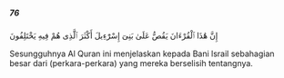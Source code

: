 ##### 76

<span class="ayah">إِنَّ هَٰذَا ٱلْقُرْءَانَ يَقُصُّ عَلَىٰ بَنِىٓ إِسْرَٰٓءِيلَ أَكْثَرَ ٱلَّذِى هُمْ فِيهِ يَخْتَلِفُونَ</span>

<span class="ayah_translation">Sesungguhnya Al Quran ini menjelaskan kepada Bani lsrail sebahagian besar dari (perkara-perkara) yang mereka berselisih tentangnya.</span>
